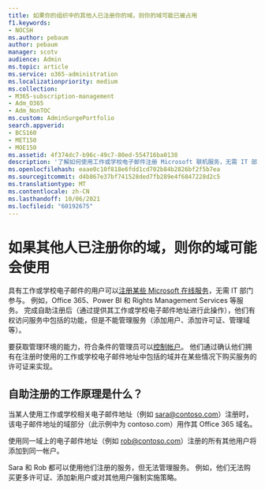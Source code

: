 ```yaml
---
title: 如果你的组织中的其他人已注册你的域，则你的域可能已被占用
f1.keywords:
- NOCSH
ms.author: pebaum
author: pebaum
manager: scotv
audience: Admin
ms.topic: article
ms.service: o365-administration
ms.localizationpriority: medium
ms.collection:
- M365-subscription-management
- Adm_O365
- Adm_NonTOC
ms.custom: AdminSurgePortfolio
search.appverid:
- BCS160
- MET150
- MOE150
ms.assetid: 4f374dc7-b96c-49c7-80ed-554716ba0138
description: '了解如何使用工作或学校电子邮件注册 Microsoft 联机服务，无需 IT 部门参与。 '
ms.openlocfilehash: eaae0c10f818e6fdd1cd702b84b2826bf2f5b7ea
ms.sourcegitcommit: d4b867e37bf741528ded7fb289e4f6847228d2c5
ms.translationtype: MT
ms.contentlocale: zh-CN
ms.lasthandoff: 10/06/2021
ms.locfileid: "60192675"
---
```

# <a name="your-domain-may-be-in-use-if-someone-else-signed-up-with-it"></a>如果其他人已注册你的域，则你的域可能会使用

具有工作或学校电子邮件的用户可以[注册某些 Microsoft 在线服务](self-service-sign-up.md)，无需 IT 部门参与。 例如，Office 365、Power BI 和 Rights Management Services 等服务。 完成自助注册后（通过提供其工作或学校电子邮件地址进行此操作），他们有权访问服务中包括的功能，但是不能管理服务（添加用户、添加许可证、管理域等）。 
  
要获取管理环境的能力，符合条件的管理员可以[控制帐户](become-the-admin.md)。 他们通过确认他们拥有在注册时使用的工作或学校电子邮件地址中包括的域并在某些情况下购买服务的许可证来实现。
  
## <a name="how-does-the-self-service-signup-work"></a>自助注册的工作原理是什么？

 当某人使用工作或学校相关电子邮件地址（例如 sara@contoso.com）注册时，该电子邮件地址的域部分（此示例中为 contoso.com）用作其 Office 365 域名。 
  
使用同一域上的电子邮件地址（例如 rob@contoso.com）注册的所有其他用户将添加到同一帐户。
  
Sara 和 Rob 都可以使用他们注册的服务，但无法管理服务。 例如，他们无法购买更多许可证、添加新用户或对其他用户强制实施策略。
  

